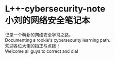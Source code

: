 # L++-cybersecurity-note <br>小刘的网络安全笔记本
记录一个萌新的网络安全学习之路。<br>
Documenting a rookie's cybersecurity learning path.<br>
欢迎各位大佬的指正与点拨！<br>
Welcome all guys to correct and dial
